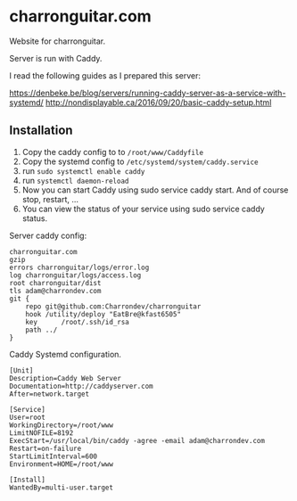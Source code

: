 # charronguitar.com

Website for charronguitar.

Server is run with Caddy.

I read the following guides as I prepared this server:

https://denbeke.be/blog/servers/running-caddy-server-as-a-service-with-systemd/
http://nondisplayable.ca/2016/09/20/basic-caddy-setup.html

## Installation

1. Copy the caddy config to to `/root/www/Caddyfile`
1. Copy the systemd config to `/etc/systemd/system/caddy.service`
1. run `sudo systemctl enable caddy`
1. run `systemctl daemon-reload`
1. Now you can start Caddy using sudo service caddy start. And of course stop, restart, …
1. You can view the status of your service using sudo service caddy status.

Server caddy config:

```
charronguitar.com
gzip
errors charronguitar/logs/error.log
log charronguitar/logs/access.log
root charronguitar/dist
tls adam@charrondev.com
git {
    repo git@github.com:Charrondev/charronguitar
    hook /utility/deploy "EatBre@kfast6505"
    key      /root/.ssh/id_rsa
    path ../
}
```

Caddy Systemd configuration.
```
[Unit]
Description=Caddy Web Server
Documentation=http://caddyserver.com
After=network.target

[Service]
User=root
WorkingDirectory=/root/www
LimitNOFILE=8192
ExecStart=/usr/local/bin/caddy -agree -email adam@charrondev.com
Restart=on-failure
StartLimitInterval=600
Environment=HOME=/root/www

[Install]
WantedBy=multi-user.target
```


